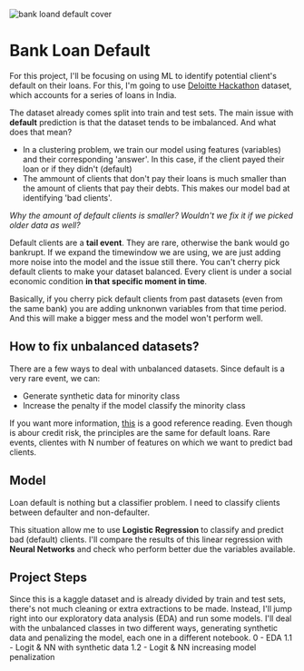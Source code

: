 ![bank loand default cover](https://images.unsplash.com/photo-1565515636369-57f6e9f5fe79?q=80&w=1705&auto=format&fit=crop&ixlib=rb-4.0.3&ixid=M3wxMjA3fDB8MHxwaG90by1wYWdlfHx8fGVufDB8fHx8fA%3D%3D)

# Bank Loan Default

For this project, I'll be focusing on using ML to identify potential client's default on their loans. For this, I'm going to use [Deloitte Hackathon](https://www.kaggle.com/datasets/ankitkalauni/bank-loan-defaulter-prediction-hackathon/data?select=test.csv) dataset, which accounts for a series of loans in India.

The dataset already comes split into train and test sets. The main issue with **default** prediction is that the dataset tends to be imbalanced. And what does that mean?
- In a clustering problem, we train our model using features (variables) and their corresponding 'answer'. In this case, if the client payed their loan or if they didn't (default)
- The ammount of clients that don't pay their loans is much smaller than the amount of clients that pay their debts. This makes our model bad at identifying 'bad clients'.

*Why the amount of default clients is smaller? Wouldn't we fix it if we picked older data as well?*

Default clients are a **tail event**. They are rare, otherwise the bank would go bankrupt. If we expand the timewindow we are using, we are just adding more noise into the model and the issue still there. You can't cherry pick default clients to make your dataset balanced. Every client is under a social economic condition **in that specific moment in time**. 

Basically, if you cherry pick default clients from past datasets (even from the same bank) you are adding unknonwn variables from that time period. And this will make a bigger mess and the model won't perform well.

## How to fix unbalanced datasets?
There are a few ways to deal with unbalanced datasets. Since default is a very rare event, we can:
- Generate synthetic data for minority class
- Increase the penalty if the model classify the minority class

If you want more information, [this](https://dataheadhunters.com/academy/how-to-build-a-business-credit-risk-model-in-python/) is a good reference reading.
Even though is abour credit risk, the principles are the same for default loans. Rare events, clientes with N number of features on which we want to predict bad clients.

## Model
Loan default is nothing but a classifier problem. I need to classify clients between defaulter and non-defaulter.

This situation allow me to use **Logistic Regression** to classify and predict bad (default) clients.
I'll compare the results of this linear regression with **Neural Networks** and check who perform better due the variables available.

## Project Steps
Since this is a kaggle dataset and is already divided by train and test sets, there's not much cleaning or extra extractions to be made.
Instead, I'll jump right into our exploratory data analysis (EDA) and run some models. I'll deal with the unbalanced classes in two different ways, generating synthetic data and penalizing the model, each one in a different notebook.
0 - EDA
1.1 - Logit & NN with synthetic data
1.2 - Logit & NN increasing model penalization
